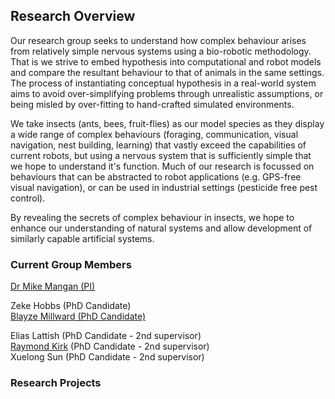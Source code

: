 ## Research Overview

Our research group seeks to understand how complex behaviour arises from relatively simple nervous systems using a bio-robotic methodology.   That is we strive to embed hypothesis into computational and robot models and compare the resultant behaviour to that of animals in the same settings.  The process of instantiating conceptual hypothesis in a real-world system aims to avoid over-simplifying problems through unrealistic assumptions, or being misled by over-fitting to hand-crafted  simulated environments.

We take insects (ants, bees, fruit-flies) as our model species as they display a wide range of complex behaviours (foraging, communication, visual navigation, nest building, learning) that vastly exceed the capabilities of current robots, but using a nervous system that is sufficiently simple that we hope to understand it's function.  Much of our research is focussed on behaviours that can be abstracted to robot applications (e.g. GPS-free visual navigation), or can be used in industrial settings (pesticide free pest control).  

By revealing the secrets of complex behaviour in insects, we hope to enhance our understanding of natural systems and allow development of similarly capable artificial systems.

### Current Group Members
 [Dr Mike Mangan (PI)](https://michaelmangan.github.io/)

Zeke Hobbs (PhD Candidate)  
[Blayze Millward (PhD Candidate)](http://blayze.github.io/)

Elias Lattish (PhD Candidate - 2nd supervisor)     
[Raymond Kirk](https://github.com/RaymondKirk)  (PhD Candidate - 2nd supervisor)    
Xuelong Sun (PhD Candidate - 2nd supervisor)  

### Research Projects
